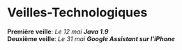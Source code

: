 # Veilles-Technologiques

__Première veille__: _Le 12 mai **Java 1.9**_</i><br/>
__Deuxième veille__: _Le 31 mai **Google Assistant sur l'iPhone**_</i> <br/>
